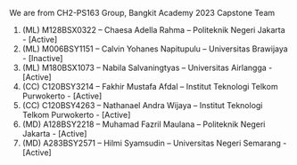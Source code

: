 We are from CH2-PS163 Group, Bangkit Academy 2023 Capstone Team
1. (ML) M128BSX0322 – Chaesa Adella Rahma – Politeknik Negeri Jakarta - [Active]
2. (ML) M006BSY1151 – Calvin Yohanes Napitupulu – Universitas Brawijaya - [Inactive]
3. (ML) M180BSX1073 – Nabila Salvaningtyas – Universitas Airlangga - [Active]
4. (CC) C120BSY3214 – Fakhir Mustafa Afdal – Institut Teknologi Telkom Purwokerto - [Active]
5. (CC) C120BSY4263 – Nathanael Andra Wijaya – Institut Teknologi Telkom Purwokerto - [Active]
6. (MD) A128BSY2218 – Muhamad Fazril Maulana – Politeknik Negeri Jakarta - [Active]
7. (MD) A283BSY2571 – Hilmi Syamsudin – Universitas Negeri Semarang - [Active]
